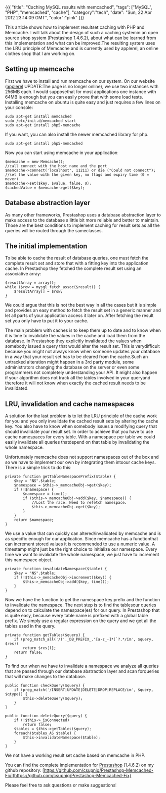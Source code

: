 {{{
  "title": "Caching MySQL results with memcached",
  "tags": ["MySQL", "PHP", "memcached", "cache"],
  "category":"tech",
  "date": "Sun, 22 Apr 2012 23:14:09 GMT",
  "color":"pink"
}}}

This article shows how to implement resultset caching with PHP and Memcache. I will talk about the design of such a caching systemin an open source shop system (Prestashop 1.4.6.2), about what can be learned from this implementation and what can be improved.The resulting system uses the LRU principle of Memcache and is currently used by applerel, an online clothes shop that I am working on.
<!--more-->
## Setting up memcache

First we have to install and run memcache on our system. On our website ([applerel](http://applerel.ru) UPDATE:The page is no longer online), we use two instances with 256MB each. I would supposethat for most applications one instance with 64MB is enough but you can easily prove that with some load tests. Installing memcache on ubuntu is quite easy and just requires a few lines on your console:

    sudo apt-get install memcached
    sudo /etc/init.d/memcached start
    sudo apt-get install php5-memcache

If you want, you can also install the newer memcached library for php. 

    sudo apt-get install php5-memcached

Now you can start using memcache in your application:

    $memcache = new Memcache();
    //call connect with the host name and the port
    $memcache->connect('localhost', 11211) or die ("Could not connect");
    //set the value with the given key, no flags and expiry time (0 = never)
    $memcache->set($key, $value, false, 0);
    $cachedValue = $memcache->get($key);


## Database abstraction layer

As many other frameworks, Prestashop uses a database abstraction layer to make access to the database a little bit more reliable and better to maintain. Those are the best conditions to implement caching for result sets as all the queries will be routed through the sameclasses. 

## The initial implementation

To be able to cache the result of database queries, one must fetch the complete result set and store that with a fitting key into the application cache. In Prestashop they fetched the complete result set using an associative array:

    $resultArray = array();
    while ($row = mysql_fetch_assoc($result)) {
        $resultArray[] = $row;
    }

We could argue that this is not the best way in all the cases but it is simple and provides an easy method to fetch the result set in a generic manner and let all parts of your application access it later on. After fetching the result set you only have to put it to your cache.

The main problem with caches is to keep them up to date and to know when it is time to invalidate the values in the cache and load them from the database. In Prestashop they explicitly invalidated the values when somebody issued a query that would alter the result set. This is verydifficult because you might not always know when someone updates your database in a way that your result set has to be cleared from the cache.Such an untracked alteration might happen in a 3rd party module, some administrators changing the database on the server or even some programmers not completely understanding your API. It might also happen if your algorithm does not track all the tables involved in your queryand therefore it will not know when exactly the cached result needs to be invalidated.

## LRU, invalidation and cache namespaces

A solution for the last problem is to let the LRU principle of the cache work for you and you only invalidate the cached result sets by altering the cache key. You also have to know when somebody issues a modifying query that should invalidate your result set. In order to achieve that you have to use cache namespaces for every table. With a namespace per table we could easily invalidate all queries thatdepend on that table by invalidating the whole namespace.

Unfortunately memcache does not support namespaces out of the box and so we have to implement our own by integrating them intoour cache keys. There is a simple trick to do this:

    private function getTableNamespacePrefix($table) {
        $key = "NS".$table;
        $namespace = $this->_memcacheObj->get($key);
        if (!$namespace) {
            $namespace = time();
            if ($this->_memcacheObj->add($key, $namespace)) {
                //Lost the race. Need to refetch namespace.
                $this->_memcacheObj->get($key);
            }
        }
        return $namespace;
    }

We use a value that can quickly can altered/invalidated by memcache and is as specific enough for our application. Since memcache has a functionthat can increment stored values it is recommended to use a numeric value. A timestamp might just be the right choice to initialize our namespace. Every time we want to invalidate the whole namespace, we just have to increment this namespace object.
    
    private function invalidateNamespace($table) {
        $key = "NS".$table;
        if (!$this->_memcacheObj->increment($key)) {
            $this->_memcacheObj->add($key, time());
        }
    }

Now we have the function to get the namespace key prefix and the function to invalidate the namespace. The next step is to find the tablesour queries depend on to calculate the namespace(es) for our query. In Prestashop that is quite easy, because every table name is prefixed with a global table prefix. We simply use a regular expression on the query and we get all the tables used in the query.

    private function getTables($query) {
        if (preg_match_all('/('._DB_PREFIX_.'[a-z_-]*)`?.*/im', $query, $res))
            return $res[1];
        return false;
    }

To find our when we have to invalidate a namespace we analyze all queries that are passed through our database abstraction layer and scan forqueries that will make changes to the database.
    
    public function checkQuery($query) {
        if (preg_match('/INSERT|UPDATE|DELETE|DROP|REPLACE/im', $query, $qtype)) {
            $this->deleteQuery($query);
        }
    }
    
    public function deleteQuery($query) {
        if (!$this->_isConnected)
            return false;
        $tables = $this->getTables($query);
        foreach($tables AS $table) {
            $this->invalidateNamespace($table);
        }
    }

We not have a working result set cache based on memcache in PHP. 

You can find the complete implementation for [Prestashop](http://prestashop.com) (1.4.6.2) on my github repository: [https://github.com/csupnig/Prestashop-Memcached-Fix](https://github.com/csupnig/Prestashop-Memcached-Fix)

Please feel free to ask questions or make suggestions!

